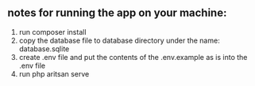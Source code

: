 ## notes for running the app on your machine:

1. run composer install
2. copy the database file to database directory under the name: database.sqlite
3. create .env file and put the contents of the .env.example as is into the .env file
4. run php aritsan serve
